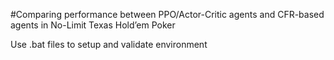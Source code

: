 #Comparing performance between PPO/Actor-Critic agents and CFR-based agents in No-Limit Texas Hold’em Poker

Use .bat files to setup and validate environment
